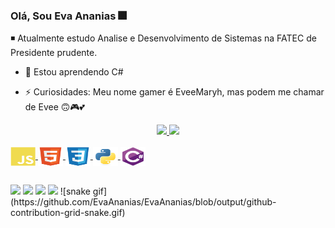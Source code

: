 ### Olá, Sou Eva Ananias 🎆

 ◾ Atualmente estudo Analise e Desenvolvimento de Sistemas na FATEC de Presidente prudente.

- 🌱 Estou aprendendo C#

- ⚡ Curiosidades: Meu nome gamer é EveeMaryh, mas podem me chamar de Evee 🙃🎮💕

<div align="center">
  <a href="https://github.com/EvaAnanias">
  <img height="160em" src="https://github-readme-stats.vercel.app/api?username=EvaAnanias&show_icons=true&theme=dracula&include_all_commits=true&count_private=true"/>
  <img height="160em" src="https://github-readme-stats.vercel.app/api/top-langs/?username=EvaAnanias&layout=compact&langs_count=7&theme=dracula"/>
</div>
<div style="display: inline_block"><br>
  <img align="center" alt="Evee-Js" height="30" width="40" src="https://raw.githubusercontent.com/devicons/devicon/master/icons/javascript/javascript-plain.svg">
  <img align="center" alt="Evee-HTML" height="30" width="40" src="https://raw.githubusercontent.com/devicons/devicon/master/icons/html5/html5-original.svg">
  <img align="center" alt="Evee-CSS" height="30" width="40" src="https://raw.githubusercontent.com/devicons/devicon/master/icons/css3/css3-original.svg">
  <img align="center" alt="Evee-Python" height="30" width="40" src="https://raw.githubusercontent.com/devicons/devicon/master/icons/python/python-original.svg">
  <img align="center" alt="Evee-Csharp" height="30" width="40" src="https://raw.githubusercontent.com/devicons/devicon/master/icons/csharp/csharp-original.svg">
</div>

 ## 
 
 <div> 
  <a href="https://www.instagram.com/eva.ananias/" target="_blank"><img src="https://img.shields.io/badge/-Instagram-%23E4405F?style=for-the-badge&logo=instagram&logoColor=white" target="_blank"></a>
  <a href="https://discord.gg/4yBMEKBY" target="_blank"><img src="https://img.shields.io/badge/Discord-7289DA?style=for-the-badge&logo=discord&logoColor=white" target="_blank"></a> 
  <a href = "mailto:evamariananias@gmail.com"><img src="https://img.shields.io/badge/-Gmail-%23333?style=for-the-badge&logo=gmail&logoColor=white" target="_blank"></a>
  <a href="https://www.linkedin.com/in/eva-maria-ananias-32bba821b/" target="_blank"><img src="https://img.shields.io/badge/-LinkedIn-%230077B5?style=for-the-badge&logo=linkedin&logoColor=white" target="_blank"></a> 
  ![snake gif]
  (https://github.com/EvaAnanias/EvaAnanias/blob/output/github-contribution-grid-snake.gif)
</div>

